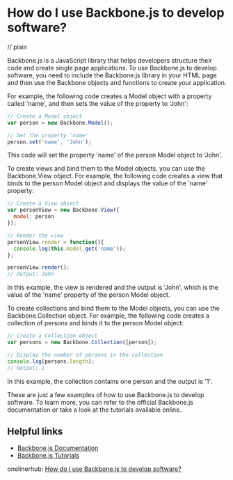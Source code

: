 # How do I use Backbone.js to develop software?
// plain

Backbone.js is a JavaScript library that helps developers structure their code and create single page applications. To use Backbone.js to develop software, you need to include the Backbone.js library in your HTML page and then use the Backbone objects and functions to create your application.

For example, the following code creates a Model object with a property called 'name', and then sets the value of the property to 'John':

```javascript
// Create a Model object
var person = new Backbone.Model();

// Set the property 'name'
person.set('name', 'John');
```

This code will set the property 'name' of the person Model object to 'John'.

To create views and bind them to the Model objects, you can use the Backbone.View object. For example, the following code creates a view that binds to the person Model object and displays the value of the 'name' property:

```javascript
// Create a View object
var personView = new Backbone.View({
  model: person
});

// Render the view
personView.render = function(){
  console.log(this.model.get('name'));
};

personView.render();
// Output: John
```

In this example, the view is rendered and the output is 'John', which is the value of the 'name' property of the person Model object.

To create collections and bind them to the Model objects, you can use the Backbone.Collection object. For example, the following code creates a collection of persons and binds it to the person Model object:

```javascript
// Create a Collection object
var persons = new Backbone.Collection([person]);

// Display the number of persons in the collection
console.log(persons.length);
// Output: 1
```

In this example, the collection contains one person and the output is '1'.

These are just a few examples of how to use Backbone.js to develop software. To learn more, you can refer to the official Backbone.js documentation or take a look at the tutorials available online.

## Helpful links
- [Backbone.js Documentation](http://backbonejs.org/)
- [Backbone.js Tutorials](https://www.tutorialspoint.com/backbonejs/index.htm)

onelinerhub: [How do I use Backbone.js to develop software?](https://onelinerhub.com/backbone.js/how-do-i-use-backbone-js-to-develop-software)